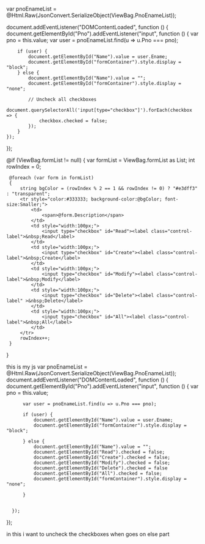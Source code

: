 var pnoEnameList = @Html.Raw(JsonConvert.SerializeObject(ViewBag.PnoEnameList));

document.addEventListener("DOMContentLoaded", function () {
    document.getElementById("Pno").addEventListener("input", function () {
        var pno = this.value;
        var user = pnoEnameList.find(u => u.Pno === pno);

        if (user) {
            document.getElementById("Name").value = user.Ename;
            document.getElementById("formContainer").style.display = "block";
        } else {
            document.getElementById("Name").value = "";
            document.getElementById("formContainer").style.display = "none";

            // Uncheck all checkboxes
            document.querySelectorAll('input[type="checkbox"]').forEach(checkbox => {
                checkbox.checked = false;
            });
        }
    });
});

 
 
 
 
 @if (ViewBag.formList != null)
 {
     var formList = ViewBag.formList as List<AppFormDetail>;
     int rowIndex = 0;

     @foreach (var form in formList)
     {
         string bgColor = (rowIndex % 2 == 1 && rowIndex != 0) ? "#e3dff3" : "transparent";
         <tr style="color:#333333; background-color:@bgColor; font-size:Smaller;">
             <td>
                 <span>@form.Description</span>
             </td>
             <td style="width:100px;">
                 <input type="checkbox" id="Read"><label class="control-label">&nbsp;Read</label>
             </td>
             <td style="width:100px;">
                 <input type="checkbox" id="Create"><label class="control-label">&nbsp;Create</label>
             </td>
             <td style="width:100px;">
                 <input type="checkbox" id="Modify"><label class="control-label">&nbsp;Modify</label>
             </td>
             <td style="width:100px;">
                 <input type="checkbox" id="Delete"><label class="control-label" >&nbsp;Delete</label>
             </td>
             <td style="width:100px;">
                 <input type="checkbox" id="All"><label class="control-label">&nbsp;All</label>
             </td>
         </tr>
         rowIndex++;
     }
 }
 
this is my js 
  var pnoEnameList = @Html.Raw(JsonConvert.SerializeObject(ViewBag.PnoEnameList));
  document.addEventListener("DOMContentLoaded", function () {
      document.getElementById("Pno").addEventListener("input", function () {
          var pno = this.value;


          var user = pnoEnameList.find(u => u.Pno === pno);

          if (user) {
              document.getElementById("Name").value = user.Ename;
              document.getElementById("formContainer").style.display = "block";

          } else {
              document.getElementById("Name").value = "";
              document.getElementById("Read").checked = false;
              document.getElementById("Create").checked = false;
              document.getElementById("Modify").checked = false;
              document.getElementById("Delete").checked = false
              document.getElementById("All").checked = false;
              document.getElementById("formContainer").style.display = "none";

          }


      });
  });

in this i want to uncheck the checkboxes when goes on else part 
